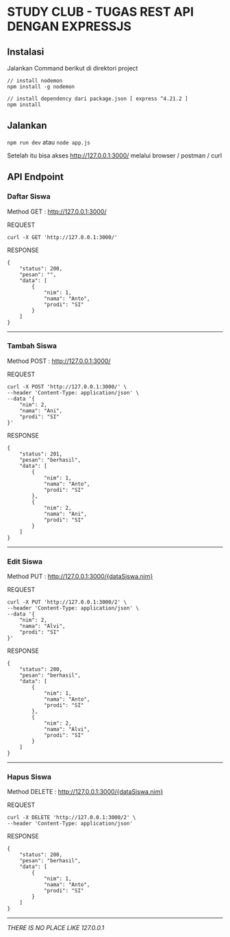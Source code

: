 # STUDY CLUB - TUGAS REST API DENGAN EXPRESSJS

## Instalasi
Jalankan Command berikut di direktori project
```
// install nodemon
npm install -g nodemon  

// install dependency dari package.json [ express ^4.21.2 ]
npm install             
```

## Jalankan 
`npm run dev` atau `node app.js`

Setelah itu bisa akses http://127.0.0.1:3000/ melalui browser / postman / curl

## API Endpoint
### Daftar Siswa 
Method GET : http://127.0.0.1:3000/

REQUEST
```
curl -X GET 'http://127.0.0.1:3000/'
```
RESPONSE
```
{
    "status": 200,
    "pesan": "",
    "data": [
        {
            "nim": 1,
            "nama": "Anto",
            "prodi": "SI"
        }
    ]
}
```

---

### Tambah Siswa 
Method POST : http://127.0.0.1:3000/

REQUEST
```
curl -X POST 'http://127.0.0.1:3000/' \
--header 'Content-Type: application/json' \
--data '{
    "nim": 2,
    "nama": "Ani",
    "prodi": "SI"
}'
```
RESPONSE
```
{
    "status": 201,
    "pesan": "berhasil",
    "data": [
        {
            "nim": 1,
            "nama": "Anto",
            "prodi": "SI"
        },
        {
            "nim": 2,
            "nama": "Ani",
            "prodi": "SI"
        }
    ]
}
```

---

### Edit Siswa
Method PUT : http://127.0.0.1:3000/{dataSiswa.nim}

REQUEST
```
curl -X PUT 'http://127.0.0.1:3000/2' \
--header 'Content-Type: application/json' \
--data '{
    "nim": 2,
    "nama": "Alvi",
    "prodi": "SI"
}'
```
RESPONSE
```
{
    "status": 200,
    "pesan": "berhasil",
    "data": [
        {
            "nim": 1,
            "nama": "Anto",
            "prodi": "SI"
        },
        {
            "nim": 2,
            "nama": "Alvi",
            "prodi": "SI"
        }
    ]
}
```

---

### Hapus Siswa
Method DELETE : http://127.0.0.1:3000/{dataSiswa.nim}

REQUEST 
```
curl -X DELETE 'http://127.0.0.1:3000/2' \
--header 'Content-Type: application/json'
```

RESPONSE
```
{
    "status": 200,
    "pesan": "berhasil",
    "data": [
        {
            "nim": 1,
            "nama": "Anto",
            "prodi": "SI"
        }
    ]
}
```

---

_THERE IS NO PLACE LIKE 127.0.0.1_